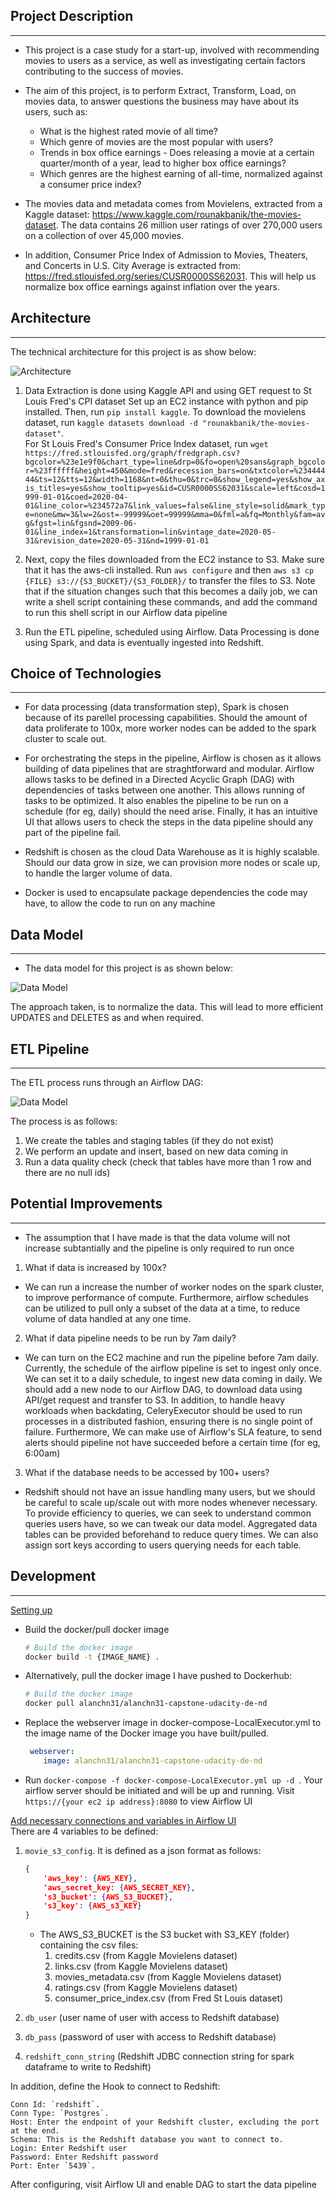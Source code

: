 ## Project Description
---
* This project is a case study for a start-up, involved with recommending movies to users as a service, as well as investigating certain factors contributing to the success of movies.
* The aim of this project, is to perform Extract, Transform, Load, on movies data, to answer questions the business may have about its users, such as:
    * What is the highest rated movie of all time?
    * Which genre of movies are the most popular with users?
    * Trends in box office earnings - Does releasing a movie at a certain quarter/month of a year, lead to higher box office earnings?
    * Which genres are the highest earning of all-time, normalized against a consumer price index?

* The movies data and metadata comes from Movielens, extracted from a Kaggle dataset: https://www.kaggle.com/rounakbanik/the-movies-dataset. The data contains 26 million user ratings of over 270,000 users on a collection of over 45,000 movies.
* In addition, Consumer Price Index of Admission to Movies, Theaters, and Concerts in U.S. City Average is extracted from: https://fred.stlouisfed.org/series/CUSR0000SS62031. This will help us normalize box office earnings against inflation over the years.

## Architecture
---
The technical architecture for this project is as show below:  
  
![Architecture](README_images/architecture.png)

1. Data Extraction is done using Kaggle API and using GET request to St Louis Fred's CPI dataset
Set up an EC2 instance with python and pip installed. Then, run `pip install kaggle`. To download the movielens dataset, run `kaggle datasets download -d "rounakbanik/the-movies-dataset"`.  
For St Louis Fred's Consumer Price Index dataset, run `wget https://fred.stlouisfed.org/graph/fredgraph.csv?bgcolor=%23e1e9f0&chart_type=line&drp=0&fo=open%20sans&graph_bgcolor=%23ffffff&height=450&mode=fred&recession_bars=on&txtcolor=%23444444&ts=12&tts=12&width=1168&nt=0&thu=0&trc=0&show_legend=yes&show_axis_titles=yes&show_tooltip=yes&id=CUSR0000SS62031&scale=left&cosd=1999-01-01&coed=2020-04-01&line_color=%234572a7&link_values=false&line_style=solid&mark_type=none&mw=3&lw=2&ost=-99999&oet=99999&mma=0&fml=a&fq=Monthly&fam=avg&fgst=lin&fgsnd=2009-06-01&line_index=1&transformation=lin&vintage_date=2020-05-31&revision_date=2020-05-31&nd=1999-01-01`

2. Next, copy the files downloaded from the EC2 instance to S3. Make sure that it has the aws-cli installed. Run `aws configure` and then `aws s3 cp {FILE} s3://{S3_BUCKET}/{S3_FOLDER}/` to transfer the files to S3. Note that if the situation changes such that this becomes a daily job, we can write a shell script containing these commands, and add the command to run this shell script in our Airflow data pipeline

3. Run the ETL pipeline, scheduled using Airflow. Data Processing is done using Spark, and data is eventually ingested into Redshift.

## Choice of Technologies
---
* For data processing (data transformation step), Spark is chosen because of its parellel processing capabilities. Should the amount of data proliferate to 100x, more worker nodes can be added to the spark cluster to scale out.

* For orchestrating the steps in the pipeline, Airflow is chosen as it allows building of data pipelines that are straghtforward and modular. Airflow allows tasks to be defined in a Directed Acyclic Graph (DAG) with dependencies of tasks between one another. This allows running of tasks to be optimized. It also enables the pipeline to be run on a schedule (for eg, daily) should the need arise. Finally, it has an intuitive UI that allows users to check the steps in the data pipeline should any part of the pipeline fail.

* Redshift is chosen as the cloud Data Warehouse as it is highly scalable. Should our data grow in size, we can provision more nodes or scale up, to handle the larger volume of data.

* Docker is used to encapsulate package dependencies the code may have, to allow the code to run on any machine

## Data Model
---
* The data model for this project is as shown below:  
  
![Data Model](README_images/data_model.png)  
  
The approach taken, is to normalize the data. This will lead to more efficient UPDATES and DELETES as and when required.

## ETL Pipeline
---
The ETL process runs through an Airflow DAG:  
  
![Data Model](README_images/dag.png)  
  
The process is as follows:
1. We create the tables and staging tables (if they do not exist)  
2. We perform an update and insert, based on new data coming in  
3. Run a data quality check (check that tables have more than 1 row and there are no null ids)

## Potential Improvements
---
* The assumption that I have made is that the data volume will not increase subtantially and the pipeline is only required to run once

1. What if data is increased by 100x?
* We can run a increase the number of worker nodes on the spark cluster, to improve performance of compute. Furthermore, airflow schedules can be utilized to pull only a subset of the data at a time, to reduce volume of data handled at any one time.
  
2. What if data pipeline needs to be run by 7am daily?
* We can turn on the EC2 machine and run the pipeline before 7am daily. Currently, the schedule of the airflow pipeline is set to ingest only once. We can set it to a daily schedule, to ingest new data coming in daily. We should add a new node to our Airflow DAG, to download data using API/get request and transfer to S3. In addition, to handle heavy workloads when backdating, CeleryExecutor should be used to run processes in a distributed fashion, ensuring there is no single point of failure. Furthermore, We can make use of Airflow's SLA feature, to send alerts should pipeline not have succeeded before a certain time (for eg, 6:00am)

3. What if the database needs to be accessed by 100+ users?
* Redshift should not have an issue handling many users, but we should be careful to scale up/scale out with more nodes whenever necessary. To provide efficiency to queries, we can seek to understand common queries users have, so we can tweak our data model. Aggregated data tables can be provided beforehand to reduce query times. We can also assign sort keys according to users querying needs for each table.

## Development
---
  
<ins>Setting up</ins>
* Build the docker/pull docker image  
    ```bash 
    # Build the docker image  
    docker build -t {IMAGE_NAME} .
    ```
* Alternatively, pull the docker image I have pushed to Dockerhub:
    ```bash 
    # Build the docker image  
    docker pull alanchn31/alanchn31-capstone-udacity-de-nd
    ```

* Replace the webserver image in docker-compose-LocalExecutor.yml to the image name of the Docker image you have built/pulled.
    ```yml
     webserver:
        image: alanchn31/alanchn31-capstone-udacity-de-nd
    ```

* Run `docker-compose -f docker-compose-LocalExecutor.yml up -d `. Your airflow server should be initiated and will be up and running. Visit `https://{your ec2 ip address}:8080` to view Airflow UI

<ins>Add necessary connections and variables in Airflow UI</ins>  
There are 4 variables to be defined:  
1. `movie_s3_config`. It is defined as a json format as follows:
    ```json
    {
        'aws_key': {AWS_KEY},
        'aws_secret_key: {AWS_SECRET_KEY},
        's3_bucket': {AWS_S3_BUCKET},
        's3_key': {AWS_s3_KEY} 
    }
    ```  
    * The AWS_S3_BUCKET is the S3 bucket with S3_KEY (folder) containing the csv files:  
        1. credits.csv (from Kaggle Movielens dataset)  
        2. links.csv (from Kaggle Movielens dataset)  
        3. movies_metadata.csv (from Kaggle Movielens dataset)  
        4. ratings.csv (from Kaggle Movielens dataset)  
        5. consumer_price_index.csv (from Fred St Louis dataset)

2. `db_user` (user name of user with access to Redshift database)
3. `db_pass` (password of user with access to Redshift database)
4. `redshift_conn_string` (Redshift JDBC connection string for spark dataframe to write to Redshift)

In addition, define the Hook to connect to Redshift:

    Conn Id: `redshift`.  
    Conn Type: `Postgres`.   
    Host: Enter the endpoint of your Redshift cluster, excluding the port at the end. 
    Schema: This is the Redshift database you want to connect to.  
    Login: Enter Redshift user  
    Password: Enter Redshift password  
    Port: Enter `5439`.

After configuring, visit Airflow UI and enable DAG to start the data pipeline